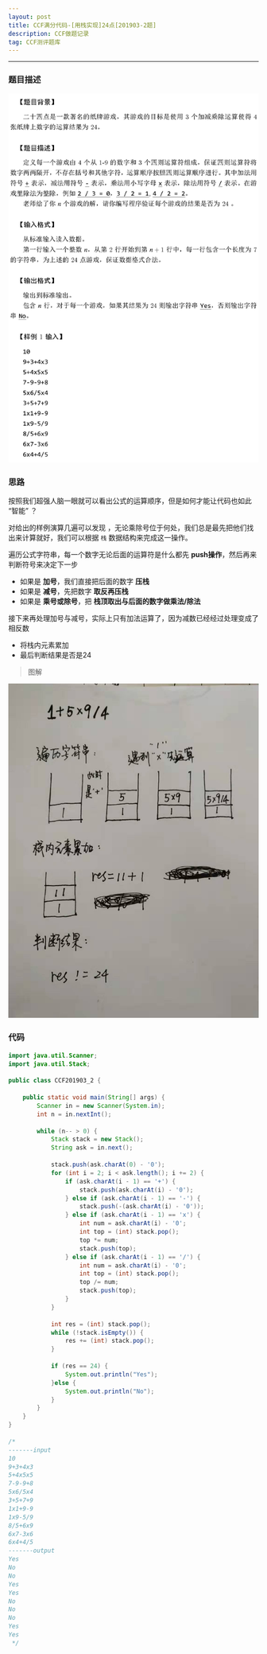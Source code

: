 ```yaml
---
layout: post
title: CCF满分代码-[用栈实现]24点[201903-2题]
description: CCF做题记录
tag: CCF测评题库
---
```


---


###  题目描述

![1903_2](https://raw.githubusercontent.com/mizhitian-xiaomi/mizhitian-xiaomi.github.io/master/images/posts/ccf/1903_2.png)


### 思路

按照我们超强人脑一眼就可以看出公式的运算顺序，但是如何才能让代码也如此 “智能” ？

对给出的样例演算几遍可以发现 ，无论乘除号位于何处，我们总是最先把他们找出来计算就好，我们可以根据 `栈` 数据结构来完成这一操作。

遍历公式字符串，每一个数字无论后面的运算符是什么都先 **push操作**，然后再来判断符号来决定下一步
* 如果是 **加号**，我们直接把后面的数字 **压栈**
* 如果是 **减号**，先把数字 **取反再压栈**
* 如果是 **乘号或除号**，把 **栈顶取出与后面的数字做乘法/除法**

接下来再处理加号与减号，实际上只有加法运算了，因为减数已经经过处理变成了相反数
* 将栈内元素累加
* 最后判断结果是否是24

> 图解

![1903_2图解](https://raw.githubusercontent.com/mizhitian-xiaomi/mizhitian-xiaomi.github.io/master/images/posts/ccf/1903_2图解.jpg)




### 代码

```Java
import java.util.Scanner;
import java.util.Stack;

public class CCF201903_2 {

    public static void main(String[] args) {
        Scanner in = new Scanner(System.in);
        int n = in.nextInt();

        while (n-- > 0) {
            Stack stack = new Stack();
            String ask = in.next();
            
            stack.push(ask.charAt(0) - '0');
            for (int i = 2; i < ask.length(); i += 2) {
                if (ask.charAt(i - 1) == '+') {
                    stack.push(ask.charAt(i) - '0');
                } else if (ask.charAt(i - 1) == '-') {
                    stack.push(-(ask.charAt(i) - '0'));
                } else if (ask.charAt(i - 1) == 'x') {
                    int num = ask.charAt(i) - '0';
                    int top = (int) stack.pop();
                    top *= num;
                    stack.push(top);
                } else if (ask.charAt(i - 1) == '/') {
                    int num = ask.charAt(i) - '0';
                    int top = (int) stack.pop();
                    top /= num;
                    stack.push(top);
                }
            }
            
            int res = (int) stack.pop();
            while (!stack.isEmpty()) {
                res += (int) stack.pop();
            }

            if (res == 24) {
                System.out.println("Yes");
            }else {
                System.out.println("No");
            }
        }
    }
}

/*
-------input
10
9+3+4x3
5+4x5x5
7-9-9+8
5x6/5x4
3+5+7+9
1x1+9-9
1x9-5/9
8/5+6x9
6x7-3x6
6x4+4/5
-------output
Yes
No
No
Yes
Yes
No
No
No
Yes
Yes
 */
```


